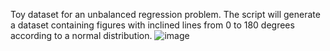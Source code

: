 Toy dataset for an unbalanced regression problem. The script will generate a dataset containing figures with inclined lines from 0 to 180 degrees according to a normal distribution. 
![image](https://github.com/GMuradas99/Toy-Dataset/assets/123949377/3e414a41-e857-4e0c-8ee1-cf0403fa1d5a)
